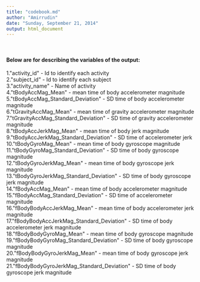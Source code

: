 ```yaml
---
title: "codebook.md"
author: "Amirrudin"
date: "Sunday, September 21, 2014"
output: html_document
---
```


<br /><h4>Below are for describing the variables of the output:</h4>

1."activity_id" - Id to identify each activity                             
2."subject_id" - Id to identify each subject                             
3."activity_name" - Name of activity                         
4."tBodyAccMag_Mean" - mean time of body accelerometer magnitude                        
5."tBodyAccMag_Standard_Deviation" - SD time of body accelerometer magnitude         
6."tGravityAccMag_Mean" - mean time of gravity accelerometer magnitude                      
7."tGravityAccMag_Standard_Deviation" - SD time of gravity accelerometer magnitude          
8."tBodyAccJerkMag_Mean" - mean time of body jerk magnitude                      
9."tBodyAccJerkMag_Standard_Deviation" - SD time of accelerometer jerk      
10."tBodyGyroMag_Mean" - mean time of body gyroscope magnitude                         
11."tBodyGyroMag_Standard_Deviation" - SD time of body gyroscope magnitude              
12."tBodyGyroJerkMag_Mean" - mean time of body gyroscope jerk magnitude                       
13."tBodyGyroJerkMag_Standard_Deviation" - SD time of body gyroscope jerk magnitude       
14."fBodyAccMag_Mean" - mean time of body accelerometer magnitude                         
15."fBodyAccMag_Standard_Deviation" - SD time of accelerometer magnitude          
16."fBodyBodyAccJerkMag_Mean" - mean time of body accelerometer jerk magnitude                   
17."fBodyBodyAccJerkMag_Standard_Deviation" - SD time of body accelerometer jerk magnitude     
18."fBodyBodyGyroMag_Mean" - mean time of body gyroscope magnitude                   
19."fBodyBodyGyroMag_Standard_Deviation" - SD time of body gyroscope magnitude        
20."fBodyBodyGyroJerkMag_Mean" - mean time of body gyroscope jerk magnitude                  
21."fBodyBodyGyroJerkMag_Standard_Deviation" - SD time of body gyroscope jerk magnitude     



